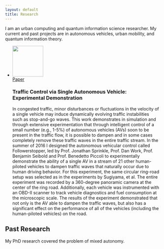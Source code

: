 ```yaml
---
layout: default
title: Research
---
```


I am an urban computing and quantum information science researcher. My current and past projects are in autonomous vehicles, urban mobility, and quantum information theory.


<ul class="media-list">
    <li class="media">
        <div class="media-left hidden-xs">
            <img style="width:100px" class="media-object img-circle" src="../photography/traffic_waves.png" />
        </div>
        <div class="media-body">
            <span class="links btn-group pull-right">
                <a href="" class="btn btn-default btn-xs">Paper</a>
            </span>
            <h3 class="media-heading">Traffic Control via Single Autonomous Vehicle: Experimental Demonstration</h3>
            In congested traffic, minor disturbances or fluctuations in the velocity of a single vehicle may induce dynamically evolving traffic instabilities such as stop-and-go waves. This work demonstrates in simulation and through extensive experimentation that through intelligent control of a small number (e.g., 1-5%) of autonomous vehicles (AVs) soon to be present in the traffic flow, it is possible to dampen and in some cases completely remove these traffic waves in the entire traffic stream. In the summer of 2016 I designed the autonomous vehicular control called Followerstopper, led by Prof. Jonathan Sprinkle, Prof. Dan Work, Prof. Benjamin Seibold and Prof. Benedetto Piccoli to experimentally demonstrate the ability of a single AV in a stream of 21 other human-piloted vehicles to dampen traffic waves that naturally occur due to human driving behavior. For this experiment, the same circular ring-road setup was selected as in the experiments by Sugiyama, et al. The entire experiment was recorded by a 360-degree panoramic camera at the center of the ring road. Additionally, each vehicle was instrumented with an OBD-II scanner to track vehicle diagnostics and fuel consumption at the microscopic scale. The results of the experiment demonstrated that not only is the AV able to dampen the traffic waves, but also has a significant effect on the performance of all of the vehicles (including the human-piloted vehicles) on the road.
            <br>
        </div>
    </li>
</ul>

## Past Research

My PhD research covered the problem of mixed autonomy.

<ul class="media-list">
</ul>




